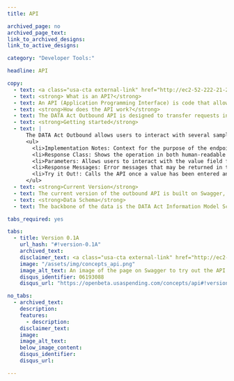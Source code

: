 ```yaml
---
title: API

archived_page: no
archived_page_text:
link_to_archived_designs:
link_to_active_designs:

category: "Developer Tools:"

headline: API

copy:
  - text: <a class="usa-cta external-link" href="http://ec2-52-222-21-220.us-gov-west-1.compute.amazonaws.com/v1/ui/" target="_blank">Access the Alpha Outbound API</a>
  - text: <strong> What is an API?</strong>
  - text: An API (Application Programming Interface) is code that allows software to communicate over the internet. The DATA Act implementation team has published an open API as part of the future USAspending.gov platform. The DATA Act Outbound API is built as a RESTful (Representational State Transfer) interface to allow interaction with the cloud-based environment that hosts USAspending.gov data.
  - text: <strong>How does the API work?</strong>
  - text: The DATA Act Outbound API is designed to transfer requests in flexible pieces that users can control in order to retrieve specific data. Through a series of API endpoints, users can call for a portion of the data related to a field as specific as a single Unique Record Identifier (URI), or as broad as an account that meets defined criteria. The outbound API gives developers and other users a powerful tool to connect with the data that they need.
  - text: <strong>Getting started</strong>
  - text: |
      The DATA Act Outbound allows users to interact with several sample endpoints. Clicking on an endpoint opens a window with multiple sections:
      <ul>
        <li>Implementation Notes: Context for the purpose of the endpoint</li>
        <li>Response Class: Shows the operation in both human-readable (“Model”) and machine-readable (“Example Value”) format</li>
        <li>Parameters: Allows users to interact with the value field for the endpoint. For POST calls, the “Data Type” field will also display an example query – click this text to automatically import it into the value field. For GET calls, users must manually fill out the value field.</li>
        <li>Response Messages: Error messages that may be returned in the event of an issue</li>
        <li>Try it Out!: Calls the API once a value has been entered and returns a response</li>
      </ul>
  - text: <strong>Current Version</strong>
  - text: The current version of the outbound API is built on Swagger, an ecosystem of tools aligned to a formal specification describing REST APIs in both human- and machine-readable formats. At the current stage of API development, the Swagger platform supports rapid and iterative prototyping of the outbound API to best fit users' needs and provide a working example of functionality for review. The initial publication of the DATA Act Outbound API is scheduled for the end of August 2016, and will be completed in October of 2016.
  - text: <strong>Data Schema</strong>
  - text: The backbone of the data is the DATA Act Information Model Schema v1.0 (Schema), which provides technical specifications for the federal financial and award data on USAspending.gov. The DATA Act Outbound API is aligned with the Schema. For more information on the Schema, as well as diagrams, information flow context, and the online data dictionary, please visit <a class="usa-cta external-link" href="http://fedspendingtransparency.github.io/data-model/" target="_blank">here</a>

tabs_required: yes

tabs:
  - title: Version 0.1A
    url_hash: "#!version-0.1A"
    archived_text:
    disclaimer_text: <a class="usa-cta external-link" href="http://ec2-52-222-21-220.us-gov-west-1.compute.amazonaws.com/v1/ui/" target="_blank">Access the Alpha Outbound API</a>
    image: "/assets/img/concepts_api.png"
    image_alt_text: An image of the page on Swagger to try out the API.
    disqus_identifier: 06193088
    disqus_url: "https://openbeta.usaspending.com/concepts/api#!version-0.1A"

no_tabs:
  - archived_text:
    description:
    features:
      - description:
    disclaimer_text:
    image:
    image_alt_text:
    below_image_content:
    disqus_identifier:
    disqus_url:

---
```

